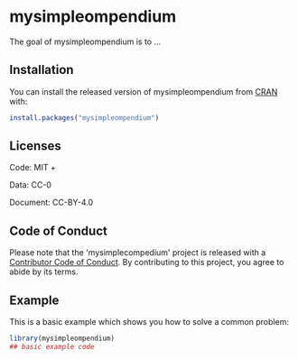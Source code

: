 
# mysimpleompendium

<!-- badges: start -->
<!-- badges: end -->

The goal of mysimpleompendium is to ...

## Installation

You can install the released version of mysimpleompendium from [CRAN](https://CRAN.R-project.org) with:

``` r
install.packages("mysimpleompendium")
```
## Licenses

Code: MIT +

Data: CC-0

Document: CC-BY-4.0


## Code of Conduct

Please note that the 'mysimplecompedium' project is released with a
[Contributor Code of Conduct](CODE_OF_CONDUCT.md).
By contributing to this project, you agree to abide by its terms.

## Example

This is a basic example which shows you how to solve a common problem:

``` r
library(mysimpleompendium)
## basic example code
```


